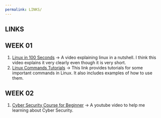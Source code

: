 ```yaml
---
permalink: LINKS/
---
```

## LINKS
## WEEK 01
1. [Linux in 100 Seconds](https://www.youtube.com/watch?v=rrB13utjYV4) -> A video explaining linux in a nutshell. I think this video explains it very clearly even though it is very short.
2. [Linux Commands Tutorials](https://www.digitalocean.com/community/tutorials/linux-commands) -> This link provides tutorials for some important commands in Linux. It also includes examples of how to use them.

## WEEK 02
1. [Cyber Security Course for Beginner](https://www.youtube.com/watch?v=U_P23SqJaDc) -> A youtube video to help me learning about Cyber Security.

